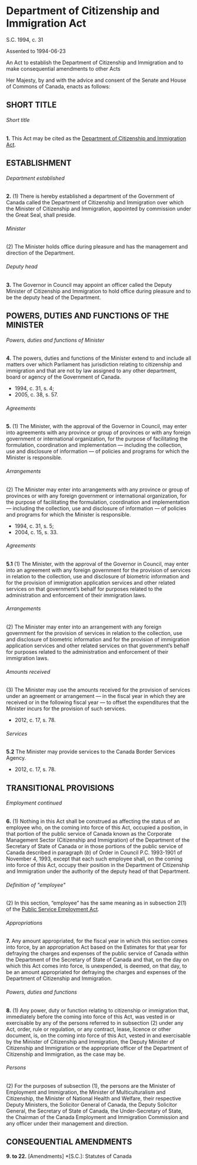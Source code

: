 # Department of Citizenship and Immigration Act

S.C. 1994, c. 31

Assented to 1994-06-23

An Act to establish the Department of Citizenship and Immigration and to make consequential amendments to other Acts

Her Majesty, by and with the advice and consent of the Senate and House of Commons of Canada, enacts as follows:

## SHORT TITLE

###### Short title

**1.** This Act may be cited as the [Department of Citizenship and Immigration Act](/canada/eng/acts/C/C-29.4.md).

## ESTABLISHMENT

###### Department established

**2.** (1) There is hereby established a department of the Government of Canada called the Department of Citizenship and Immigration over which the Minister of Citizenship and Immigration, appointed by commission under the Great Seal, shall preside.

###### Minister

(2) The Minister holds office during pleasure and has the management and direction of the Department.

###### Deputy head

**3.** The Governor in Council may appoint an officer called the Deputy Minister of Citizenship and Immigration to hold office during pleasure and to be the deputy head of the Department.

## POWERS, DUTIES AND FUNCTIONS OF THE MINISTER

###### Powers, duties and functions of Minister

**4.** The powers, duties and functions of the Minister extend to and include all matters over which Parliament has jurisdiction relating to citizenship and immigration and that are not by law assigned to any other department, board or agency of the Government of Canada.

  * 1994, c. 31, s. 4;
  * 2005, c. 38, s. 57.

###### Agreements

**5.** (1) The Minister, with the approval of the Governor in Council, may enter into agreements with any province or group of provinces or with any foreign government or international organization, for the purpose of facilitating the formulation, coordination and implementation — including the collection, use and disclosure of information — of policies and programs for which the Minister is responsible.

###### Arrangements

(2) The Minister may enter into arrangements with any province or group of provinces or with any foreign government or international organization, for the purpose of facilitating the formulation, coordination and implementation — including the collection, use and disclosure of information — of policies and programs for which the Minister is responsible.

  * 1994, c. 31, s. 5;
  * 2004, c. 15, s. 33.

###### Agreements

**5.1** (1) The Minister, with the approval of the Governor in Council, may enter into an agreement with any foreign government for the provision of services in relation to the collection, use and disclosure of biometric information and for the provision of immigration application services and other related services on that government’s behalf for purposes related to the administration and enforcement of their immigration laws.

###### Arrangements

(2) The Minister may enter into an arrangement with any foreign government for the provision of services in relation to the collection, use and disclosure of biometric information and for the provision of immigration application services and other related services on that government’s behalf for purposes related to the administration and enforcement of their immigration laws.

###### Amounts received

(3) The Minister may use the amounts received for the provision of services under an agreement or arrangement — in the fiscal year in which they are received or in the following fiscal year — to offset the expenditures that the Minister incurs for the provision of such services.

  * 2012, c. 17, s. 78.

###### Services

**5.2** The Minister may provide services to the Canada Border Services Agency.

  * 2012, c. 17, s. 78.

## TRANSITIONAL PROVISIONS

###### Employment continued

**6.** (1) Nothing in this Act shall be construed as affecting the status of an employee who, on the coming into force of this Act, occupied a position, in that portion of the public service of Canada known as the Corporate Management Sector (Citizenship and Immigration) of the Department of the Secretary of State of Canada or in those portions of the public service of Canada described in paragraph (_b_) of Order in Council P.C. 1993-1901 of November 4, 1993, except that each such employee shall, on the coming into force of this Act, occupy their position in the Department of Citizenship and Immigration under the authority of the deputy head of that Department.

###### Definition of "employee"

(2) In this section, “employee” has the same meaning as in subsection 2(1) of the [Public Service Employment Act](/canada/eng/acts/P/P-33.01.md).

###### Appropriations

**7.** Any amount appropriated, for the fiscal year in which this section comes into force, by an appropriation Act based on the Estimates for that year for defraying the charges and expenses of the public service of Canada within the Department of the Secretary of State of Canada and that, on the day on which this Act comes into force, is unexpended, is deemed, on that day, to be an amount appropriated for defraying the charges and expenses of the Department of Citizenship and Immigration.

###### Powers, duties and functions

**8.** (1) Any power, duty or function relating to citizenship or immigration that, immediately before the coming into force of this Act, was vested in or exercisable by any of the persons referred to in subsection (2) under any Act, order, rule or regulation, or any contract, lease, licence or other document, is, on the coming into force of this Act, vested in and exercisable by the Minister of Citizenship and Immigration, the Deputy Minister of Citizenship and Immigration or the appropriate officer of the Department of Citizenship and Immigration, as the case may be.

###### Persons

(2) For the purposes of subsection (1), the persons are the Minister of Employment and Immigration, the Minister of Multiculturalism and Citizenship, the Minister of National Health and Welfare, their respective Deputy Ministers, the Solicitor General of Canada, the Deputy Solicitor General, the Secretary of State of Canada, the Under-Secretary of State, the Chairman of the Canada Employment and Immigration Commission and any officer under their management and direction.

## CONSEQUENTIAL AMENDMENTS

**9\. to 22.** [Amendments]
  *[S.C.]: Statutes of Canada
